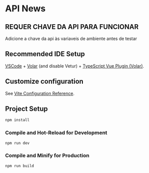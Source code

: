 # API News
## REQUER CHAVE DA API PARA FUNCIONAR
Adicione a chave da api às variaveis de ambiente antes de testar

## Recommended IDE Setup
[VSCode](https://code.visualstudio.com/) + [Volar](https://marketplace.visualstudio.com/items?itemName=Vue.volar) (and disable Vetur) + [TypeScript Vue Plugin (Volar)](https://marketplace.visualstudio.com/items?itemName=Vue.vscode-typescript-vue-plugin).

## Customize configuration
See [Vite Configuration Reference](https://vitejs.dev/config/).

## Project Setup
```sh
npm install
```

### Compile and Hot-Reload for Development
```sh
npm run dev
```

### Compile and Minify for Production
```sh
npm run build
```

